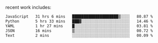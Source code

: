 
<!--<img width="1415" height="100" alt="blu" src="https://github.com/rdsilva01/rdsilva01/assets/101207588/deb060e5-d035-4f09-b511-e3f50605b207">-->

<!-- \> Enthusiastic about developing and building solutions <br>
\> Computer Science and Engineering @ UBI -->

<!-- <a href="https://www.rodrigosilva.live/">personal website</a> 🏁 -->

<!-- ![](https://komarev.com/ghpvc/?username=rdsilva01) -->

recent work includes:
<!--START_SECTION:waka-->

```txt
JavaScript   31 hrs 6 mins   ████████████████████▒░░░░   80.87 %
Python       5 hrs 33 mins   ███▓░░░░░░░░░░░░░░░░░░░░░   14.46 %
YAML         1 hr 27 mins    █░░░░░░░░░░░░░░░░░░░░░░░░   03.81 %
JSON         16 mins         ▒░░░░░░░░░░░░░░░░░░░░░░░░   00.72 %
Text         2 mins          ░░░░░░░░░░░░░░░░░░░░░░░░░   00.09 %
```

<!--END_SECTION:waka-->

